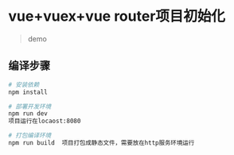 # vue+vuex+vue router项目初始化

> demo

## 编译步骤

``` bash
# 安装依赖
npm install

# 部署开发环境
npm run dev
项目运行在locaost:8080

# 打包编译环境
npm run build  项目打包成静态文件，需要放在http服务环境运行


